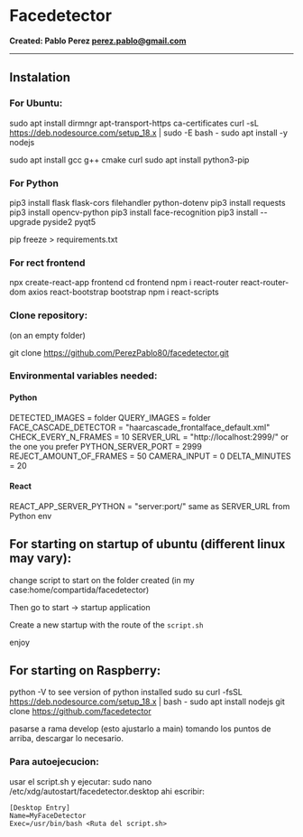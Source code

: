 # Facedetector

**Created: Pablo Perez <perez.pablo@gmail.com>**

---

## Instalation

### For Ubuntu:

sudo apt install dirmngr apt-transport-https ca-certificates
curl -sL https://deb.nodesource.com/setup_18.x | sudo -E bash -
sudo apt install -y nodejs

sudo apt install gcc g++ cmake curl
sudo apt install python3-pip

### For Python

pip3 install flask flask-cors filehandler python-dotenv
pip3 install requests
pip3 install opencv-python
pip3 install face-recognition
pip3 install --upgrade pyside2 pyqt5

pip freeze > requirements.txt

### For rect frontend

npx create-react-app frontend
cd frontend
npm i react-router react-router-dom axios react-bootstrap bootstrap
npm i react-scripts

### Clone repository:

(on an empty folder)

git clone https://github.com/PerezPablo80/facedetector.git

### Environmental variables needed:

#### Python

DETECTED_IMAGES = folder
QUERY_IMAGES = folder
FACE_CASCADE_DETECTOR = "haarcascade_frontalface_default.xml"
CHECK_EVERY_N_FRAMES = 10
SERVER_URL = "http://localhost:2999/" or the one you prefer
PYTHON_SERVER_PORT = 2999
REJECT_AMOUNT_OF_FRAMES = 50
CAMERA_INPUT = 0
DELTA_MINUTES = 20

#### React

REACT_APP_SERVER_PYTHON = "server:port/" same as SERVER_URL from Python env

## For starting on startup of ubuntu (different linux may vary):

change script to start on the folder created (in my case:home/compartida/facedetector)

Then go to start -> startup application

Create a new startup with the route of the `script.sh`

enjoy

## For starting on Raspberry:
python -V to see version of python installed
sudo su
curl -fsSL https://deb.nodesource.com/setup_18.x | bash -
sudo apt install nodejs
git clone https://github.com/facedetector

pasarse a rama develop (esto ajustarlo a main)
tomando los puntos de arriba, descargar lo necesario.
### Para autoejecucion:
usar el script.sh y ejecutar:
sudo nano /etc/xdg/autostart/facedetector.desktop
ahi escribir:
```
[Desktop Entry]
Name=MyFaceDetector
Exec=/usr/bin/bash <Ruta del script.sh>
```
